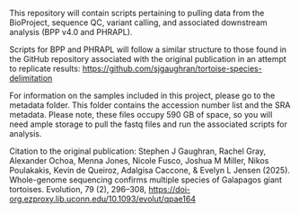 This repository will contain scripts pertaining to pulling data from the BioProject, sequence QC, variant calling, and associated downstream analysis (BPP v4.0 and PHRAPL).

Scripts for BPP and PHRAPL will follow a similar structure to those found in the GitHub repository associated with the original publication in an attempt to replicate results: https://github.com/sjgaughran/tortoise-species-delimitation

For information on the samples included in this project, please go to the metadata folder. This folder contains the accession number list and the SRA metadata. Please note, these files occupy 590 GB of space, so you will need ample storage to pull the fastq files and run the associated scripts for analysis.

Citation to the original publication:
Stephen J Gaughran, Rachel Gray, Alexander Ochoa, Menna Jones, Nicole Fusco, Joshua M Miller, Nikos Poulakakis, Kevin de Queiroz, Adalgisa Caccone, & Evelyn L Jensen (2025). Whole-genome sequencing confirms multiple species of Galapagos giant tortoises. Evolution, 79 (2), 296–308, https://doi-org.ezproxy.lib.uconn.edu/10.1093/evolut/qpae164
